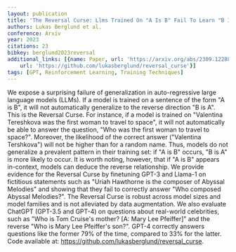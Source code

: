 ```yaml
---
layout: publication
title: 'The Reversal Curse: Llms Trained On "A Is B" Fail To Learn "B Is A"'
authors: Lukas Berglund et al.
conference: Arxiv
year: 2023
citations: 23
bibkey: berglund2023reversal
additional_links: [{name: Paper, url: 'https://arxiv.org/abs/2309.12288'}, {name: Code,
    url: 'https://github.com/lukasberglund/reversal_curse'}]
tags: [GPT, Reinforcement Learning, Training Techniques]
---
```

We expose a surprising failure of generalization in auto-regressive large
language models (LLMs). If a model is trained on a sentence of the form "A is
B", it will not automatically generalize to the reverse direction "B is A".
This is the Reversal Curse. For instance, if a model is trained on "Valentina
Tereshkova was the first woman to travel to space", it will not automatically
be able to answer the question, "Who was the first woman to travel to space?".
Moreover, the likelihood of the correct answer ("Valentina Tershkova") will not
be higher than for a random name. Thus, models do not generalize a prevalent
pattern in their training set: if "A is B" occurs, "B is A" is more likely to
occur. It is worth noting, however, that if "A is B" appears in-context, models
can deduce the reverse relationship. We provide evidence for the Reversal Curse
by finetuning GPT-3 and Llama-1 on fictitious statements such as "Uriah
Hawthorne is the composer of Abyssal Melodies" and showing that they fail to
correctly answer "Who composed Abyssal Melodies?". The Reversal Curse is robust
across model sizes and model families and is not alleviated by data
augmentation. We also evaluate ChatGPT (GPT-3.5 and GPT-4) on questions about
real-world celebrities, such as "Who is Tom Cruise's mother? [A: Mary Lee
Pfeiffer]" and the reverse "Who is Mary Lee Pfeiffer's son?". GPT-4 correctly
answers questions like the former 79% of the time, compared to 33% for the
latter.
  Code available at: https://github.com/lukasberglund/reversal_curse.